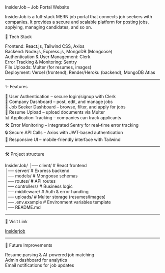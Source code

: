 InsiderJob – Job Portal Website

InsiderJob is a full-stack MERN job portal that connects job seekers with companies. It provides a secure and scalable platform for posting jobs, applying, managing candidates, and so on.

🚀 Tech Stack

Frontend: React.js, Tailwind CSS, Axios <br>
Backend: Node.js, Express.js, MongoDB (Mongoose) <br>
Authentication & User Management: Clerk <br>
Error Tracking & Monitoring: Sentry <br>
File Uploads: Multer (for resumes, images) <br>
Deployment: Vercel (frontend), Render/Heroku (backend), MongoDB Atlas <br>

__________________________________________________________________________

✨ Features

👤 User Authentication – secure login/signup with Clerk <br>
🏢 Company Dashboard – post, edit, and manage jobs <br>
💼 Job Seeker Dashboard – browse, filter, and apply for jobs<br>
📄 Resume Upload – upload documents via Multer <br>
📊 Application Tracking – companies can track applicants <br>
🛠️ Error Monitoring – integrated Sentry for real-time error tracking <br>
🔒 Secure API Calls – Axios with JWT-based authentication <br>
📱 Responsive UI – mobile-friendly interface with Tailwind <br>

__________________________________________________________________________

🛠️ Project structure

InsiderJob/
│── client/         # React frontend <br>
│── server/         # Express backend <br>
│── models/         # Mongoose schemas <br>
│── routes/         # API routes<br>
│── controllers/    # Business logic<br>
│── middleware/     # Auth & error handling<br>
│── uploads/        # Multer storage (resumes/images)<br>
│── .env.example    # Environment variables template<br>
│── README.md

__________________________________________________________________________

📱 Visit Link

<a href="https://job-portal-full-stack-client-wine.vercel.app/" target="_blank">Insiderjob</a>


__________________________________________________________________________

🚧 Future Improvements

Resume parsing & AI-powered job matching <br>
Admin dashboard for analytics <br>
Email notifications for job updates

